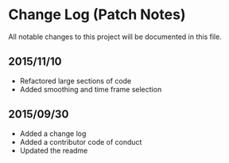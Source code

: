# Change Log (Patch Notes)
All notable changes to this project will be documented in this file.

## 2015/11/10
- Refactored large sections of code
- Added smoothing and time frame selection

## 2015/09/30
- Added a change log
- Added a contributor code of conduct
- Updated the readme
